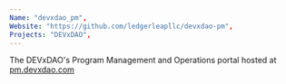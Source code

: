 ```yaml
---
Name: "devxdao_pm",
Website: "https://github.com/ledgerleapllc/devxdao-pm",
Projects: "DEVxDAO",
---
```

<!--lang:en--> 
The DEVxDAO's Program Management and Operations portal hosted at [pm.devxdao.com](https://pm.devxdao.com)
<!--lang:es--] 
test
<!--lang:de--] 
test
<!--lang:fr--] 
test
<!--lang:pl--] 
test
<!--lang:uk--] 
test
[!--lang:*-->  
